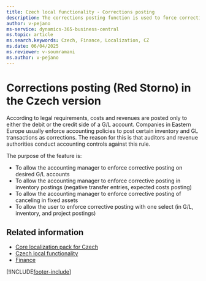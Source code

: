 ```yaml
---
title: Czech local functionality - Corrections posting
description: The corrections posting function is used to force corrective posting.
author: v-pejano
ms-service: dynamics-365-business-central
ms.topic: article
ms.search.keywords: Czech, Finance, Localization, CZ
ms.date: 06/04/2025
ms.reviewer: v-soumramani
ms.author: v-pejano
---
```


# Corrections posting (Red Storno) in the Czech version

According to legal requirements, costs and revenues are posted only to either the debit or the credit side of a G/L account. Companies in Eastern Europe usually enforce accounting policies to post certain inventory and GL transactions as corrections. The reason for this is that auditors and revenue authorities conduct accounting controls against this rule.  

The purpose of the feature is:  

- To allow the accounting manager to enforce corrective posting on desired G/L accounts  
- To allow the accounting manager to enforce corrective posting in inventory postings (negative transfer entries, expected costs posting)  
- To allow the accounting manager to enforce corrective posting of canceling in fixed assets  
- To allow the user to enforce corrective posting with one select (in G/L, inventory, and project postings)  

## Related information

- [Core localization pack for Czech](ui-extensions-core-localization-pack-cz.md)  
- [Czech local functionality](czech-local-functionality.md)  
- [Finance](../../finance.md)  

[!INCLUDE[footer-include](../../includes/footer-banner.md)]
